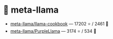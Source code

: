# 👤 meta-llama

- [meta-llama/llama-cookbook](https://github.com/meta-llama/llama-cookbook) — 17202 ⭐️ / 2461 🍴
- [meta-llama/PurpleLlama](https://github.com/meta-llama/PurpleLlama) — 3174 ⭐️ / 534 🍴
